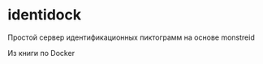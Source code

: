 identidock
==========
Простой сервер идентификационных пиктограмм на основе monstreid

Из книги по Docker
